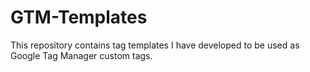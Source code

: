 # GTM-Templates

This repository contains tag templates I have developed to be used as Google Tag Manager custom tags.
